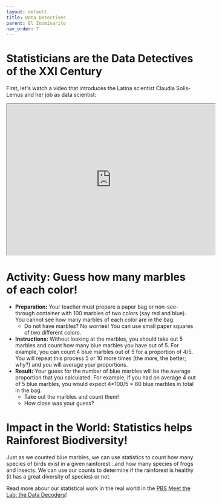 ```yaml
---
layout: default
title: Data Detectives
parent: El Zoominarito
nav_order: 7
---
```


# Statisticians are the Data Detectives of the XXI Century

First, let's watch a video that introduces the Latina scientist Claudia Solis-Lemus and her job as data scientist:

<iframe width="550" height="400"
    src="https://youtube.com/embed/ynH_A-Gpkv8">
</iframe>

# Activity: Guess how many marbles of each color!

- **Preparation:** Your teacher must prepare a paper bag or non-see-through container with 100 marbles of two colors (say red and blue). You cannot see how many marbles of each color are in the bag.
    - Do not have marbles? No worries! You can use small paper squares of two different colors.
- **Instructions:** Without looking at the marbles, you should take out 5 marbles and count how many blue marbles you have out of 5. For example, you can count 4 blue marbles out of 5 for a proportion of 4/5. You will repeat this process 5 or 10 more times (the more, the better; why?) and you will average your proportions.
- **Result:** Your guess for the number of blue marbles will be the average proportion that you calculated. For example, if you had on average 4 out of 5 blue marbles, you would expect 4*100/5 = 80 blue marbles in total in the bag.
    - Take out the marbles and count them!
    - How close was your guess? 


# Impact in the World: Statistics helps Rainforest Biodiversity!

Just as we counted blue marbles, we can use statistics to count how many species of birds exist in a given rainforest...and how many species of frogs and insects. We can use our counts to determine if the rainforest is healthy (it has a great diversity of species) or not.

Read more abour our statistical work in the real world in the [PBS Meet the Lab: the Data Decoders](https://pbswisconsineducation.org/lab/data-decoders/)!